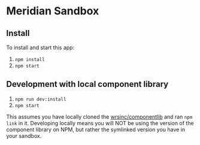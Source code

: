 # Meridian Sandbox

## Install

To install and start this app:

1) `npm install`
2) `npm start`

## Development with local component library

1) `npm run dev:install`
2) `npm start`

This assumes you have locally cloned the [wrsinc/componentlib](https://github.com/wrsinc/componentlib)
and ran `npm link` in it. Developing locally means you will NOT be using the
version of the component library on NPM, but rather the symlinked version you
have in your sandbox.